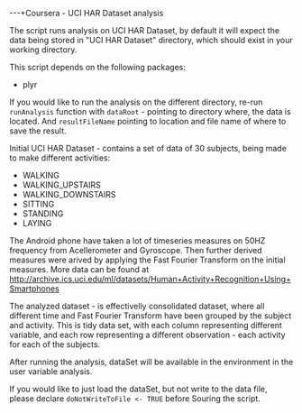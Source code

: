---+Coursera - UCI HAR Dataset analysis

The script runs analysis on UCI HAR Dataset, by default it will expect the data being stored in "UCI HAR Dataset" directory, which should exist in your working directory.

This script depends on the following packages:
* plyr

If you would like to run the analysis on the different directory, re-run `runAnalysis` function with `dataRoot` - pointing to directory where, the data is located. And `resultFileName` pointing to location and file name of where to save the result.

Initial UCI HAR Dataset - contains a set of data of 30 subjects, being made to make different activities: 
* WALKING
* WALKING_UPSTAIRS
* WALKING_DOWNSTAIRS
* SITTING
* STANDING
* LAYING

The Android phone have taken a lot of timeseries measures on 50HZ frequency from Acellerometer and Gyroscope. Then further derived measures were arived by applying the Fast Fourier Transform on the initial measures. More data can be found at http://archive.ics.uci.edu/ml/datasets/Human+Activity+Recognition+Using+Smartphones

The analyzed dataset - is effectivelly consolidated dataset, where all different time and Fast Fourier Transform have been grouped by the subject and activity. This is tidy data set, with each column representing different variable, and each row representing a different observation - each activity for each of the subjects.

After running the analysis, dataSet will be available in the environment in the user variable analysis.

If you would like to just load the dataSet, but not write to the data file, please declare `doNotWriteToFile <- TRUE` before Souring the script.